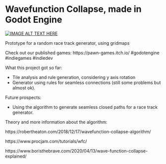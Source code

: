 # Wavefunction Collapse, made in Godot Engine
[![IMAGE ALT TEXT HERE](https://img.youtube.com/vi/gWxspGblaWc/0.jpg)](https://www.youtube.com/watch?v=gWxspGblaWc)
<p>Prototype for a random race track generator, using gridmaps
<p>Check out our published games:
https://pawn-games.itch.io/
#godotengine #indiegames #indiedev

What this project got so far:
 - Tile analysis and rule generation, considering y axis rotation
 - Generator using  rules for seamless connections (still some problems but almost ok).

Future prospects:
 - Using the algorithm to generate seamless closed paths for a race track generator.

<p>Theory and more information about the algorithm:
<p>https://robertheaton.com/2018/12/17/wavefunction-collapse-algorithm/
<p>https://www.procjam.com/tutorials/wfc/
<p>https://www.boristhebrave.com/2020/04/13/wave-function-collapse-explained/
